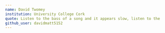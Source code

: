 ```yaml
---
name: David Twomey
institution: University College Cork
quote: Listen to the bass of a song and it appears slow, listen to the trebles and it seems faster.
github_user: davidmatt5152
---
```

